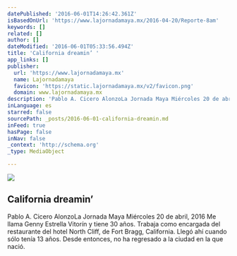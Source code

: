 ```yaml
---
datePublished: '2016-06-01T14:26:42.361Z'
isBasedOnUrl: 'https://www.lajornadamaya.mx/2016-04-20/Reporte-8am'
keywords: []
related: []
author: []
dateModified: '2016-06-01T05:33:56.494Z'
title: 'California dreamin’ '
app_links: []
publisher:
  url: 'https://www.lajornadamaya.mx'
  name: Lajornadamaya
  favicon: 'https://static.lajornadamaya.mx/v2/favicon.png'
  domain: www.lajornadamaya.mx
description: 'Pablo A. Cicero AlonzoLa Jornada Maya Miércoles 20 de abril, 2016 Me llama Genny Estrella Vitorín y tiene 30 años. Trabaja como encargada del restaurante del hotel North Cliff, de Fort Bragg, California. Llegó ahí cuando sólo tenía 13 años. Desde entonces, no ha regresado a la ciudad en la que nació.'
inLanguage: es
starred: false
sourcePath: _posts/2016-06-01-california-dreamin.md
inFeed: true
hasPage: false
inNav: false
_context: 'http://schema.org'
_type: MediaObject

---
```

<article style=""><img src="https://s3-us-west-2.amazonaws.com/the-grid-img/p/a4bb319a198b052cc429f07b6c9676573feb3225.jpg" /><h1>California dreamin’ </h1><p>Pablo A. Cicero AlonzoLa Jornada Maya Miércoles 20 de abril, 2016 Me llama Genny Estrella Vitorín y tiene 30 años. Trabaja como encargada del restaurante del hotel North Cliff, de Fort Bragg, California. Llegó ahí cuando sólo tenía 13 años. Desde entonces, no ha regresado a la ciudad en la que nació.</p></article>